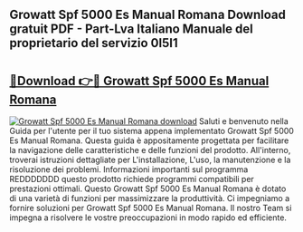 ## Growatt Spf 5000 Es Manual Romana Download gratuit PDF - Part-Lva Italiano Manuale del proprietario del servizio 0l5I1

# <h2><a href="http://dfbezl.blite.top/?on=Growatt+Spf+5000+Es+Manual+Romana">🔗Download 👉🔴 Growatt Spf 5000 Es Manual Romana</a></h2>

[![Growatt Spf 5000 Es Manual Romana download](https://i.imgur.com/lujVjoI.png)](http://dfbezl.blite.top/?on=Growatt+Spf+5000+Es+Manual+Romana)
Saluti e benvenuto nella Guida per l'utente per il tuo sistema appena implementato Growatt Spf 5000 Es Manual Romana. Questa guida è appositamente progettata per facilitare la navigazione delle caratteristiche e delle funzioni del prodotto. All'interno, troverai istruzioni dettagliate per L'installazione, L'uso, la manutenzione e la risoluzione dei problemi. Informazioni importanti sul programma REDDDDDDD questo prodotto richiede programmi compatibili per prestazioni ottimali. Questo Growatt Spf 5000 Es Manual Romana è dotato di una varietà di funzioni per massimizzare la produttività. Ci impegniamo a fornire soluzioni per Growatt Spf 5000 Es Manual Romana. Il nostro Team si impegna a risolvere le vostre preoccupazioni in modo rapido ed efficiente.
